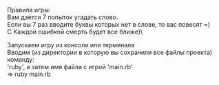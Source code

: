 Правила игры:\
Вам дается 7 попыток угадать слово.\
Если вы 7 раз вводите буквы которых нет в слове, то вас повесят =)\
С Каждой ошибкой смерть будет все ближе)\

Запускаем игру из консоли или терминала \
Вводим (из директории в которую вы сохранили все файлы проекта) команду:\
'ruby', а затем имя файла с игрой 'main.rb'\
=> ruby main.rb

